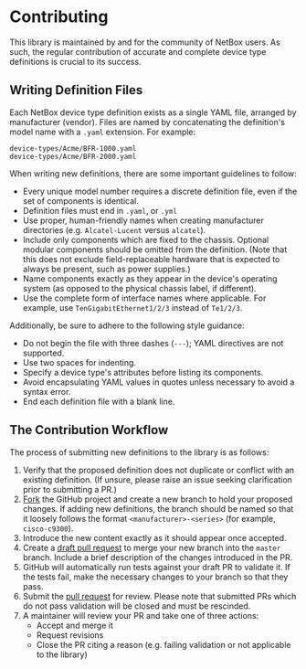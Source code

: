 # Contributing

This library is maintained by and for the community of NetBox users. As such, the regular contribution of accurate and
complete device type definitions is crucial to its success.

## Writing Definition Files

Each NetBox device type definition exists as a single YAML file, arranged by manufacturer (vendor). Files are named by
concatenating the definition's model name with a `.yaml` extension. For example:

```no-highlight
device-types/Acme/BFR-1000.yaml
device-types/Acme/BFR-2000.yaml
```

When writing new definitions, there are some important guidelines to follow:

* Every unique model number requires a discrete definition file, even if the set of components is identical.
* Definition files must end in `.yaml`, or `.yml`
* Use proper, human-friendly names when creating manufacturer directories (e.g. `Alcatel-Lucent` versus `alcatel`).
* Include only components which are fixed to the chassis. Optional modular components should be omitted from the
  definition. (Note that this does not exclude field-replaceable hardware that is expected to always be present, such
  as power supplies.)
* Name components exactly as they appear in the device's operating system (as opposed to the physical chassis label, if
  different).
* Use the complete form of interface names where applicable. For example, use `TenGigabitEthernet1/2/3` instead of
`Te1/2/3`.

Additionally, be sure to adhere to the following style guidance:

* Do not begin the file with three dashes (`---`); YAML directives are not supported.
* Use two spaces for indenting.
* Specify a device type's attributes before listing its components.
* Avoid encapsulating YAML values in quotes unless necessary to avoid a syntax error.
* End each definition file with a blank line.

## The Contribution Workflow

The process of submitting new definitions to the library is as follows:

1. Verify that the proposed definition does not duplicate or conflict with an existing definition. (If unsure, please
   raise an issue seeking clarification prior to submitting a PR.)
2. [Fork](https://guides.github.com/activities/forking/) the GitHub project and create a new branch to hold your
   proposed changes. If adding new definitions, the branch should be named so that it loosely follows the format `<manufacturer>-<series>` (for example, `cisco-c9300`).
3. Introduce the new content exactly as it should appear once accepted.
4. Create a [draft pull request](https://help.github.com/en/github/collaborating-with-issues-and-pull-requests/about-pull-requests#draft-pull-requests) to merge your new branch into the `master` branch. Include a brief description of the changes introduced
   in the PR.
5. GitHub will automatically run tests against your draft PR to validate it. If the tests fail, make the necessary changes to
   your branch so that they pass.
6. Submit the [pull request](https://github.com/netbox-community/devicetype-library/compare?expand=1) for review. Please note that submitted PRs
   which do not pass validation will be closed and must be rescinded.
5. A maintainer will review your PR and take one of three actions:
   * Accept and merge it
   * Request revisions
   * Close the PR citing a reason (e.g. failing validation or not applicable to the library)
